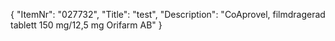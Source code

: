 {
  "ItemNr": "027732",
  "Title": "test",
  "Description": "CoAprovel, filmdragerad tablett 150 mg/12,5 mg Orifarm AB"
}